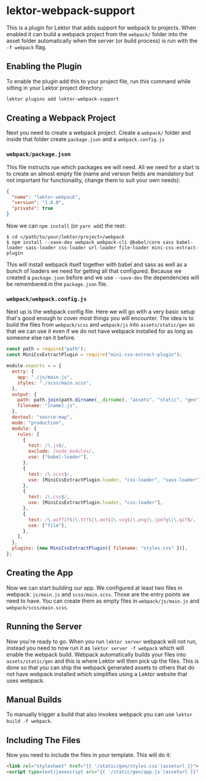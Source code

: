 # lektor-webpack-support

This is a plugin for Lektor that adds support for webpack to projects. When
enabled it can build a webpack project from the `webpack/` folder into the
asset folder automatically when the server (or build process) is run with
the `-f webpack` flag.

## Enabling the Plugin

To enable the plugin add this to your project file, run this command while
sitting in your Lektor project directory:

```bash
lektor plugins add lektor-webpack-support
```

## Creating a Webpack Project

Next you need to create a webpack project. Create a `webpack/` folder and
inside that folder create `package.json` and a `webpack.config.js`

### `webpack/package.json`

This file instructs `npm` which packages we will need. All we need for a
start is to create an almost empty file (name and version fields are mandatory
but not important for functionality, change them to suit your own needs):

```json
{
  "name": "lektor-webpack",
  "version": "1.0.0",
  "private": true
}
```

Now we can `npm install` (or `yarn add`) the rest:

```
$ cd </path/to/your/lektor/project>/webpack
$ npm install --save-dev webpack webpack-cli @babel/core sass babel-loader sass-loader css-loader url-loader file-loader mini-css-extract-plugin
```

This will install webpack itself together with babel and sass as well as
a bunch of loaders we need for getting all that configured. Because we
created a `package.json` before and we use `--save-dev` the dependencies
will be remembered in the `package.json` file.

### `webpack/webpack.config.js`

Next up is the webpack config file. Here we will go with a very basic
setup that's good enough to cover most things you will encounter. The
idea is to build the files from `webpack/scss` and `webpack/js` into
`assets/static/gen` so that we can use it even if we do not have webpack
installed for as long as someone else ran it before.

```javascript
const path = require("path");
const MiniCssExtractPlugin = require("mini-css-extract-plugin");

module.exports = = {
  entry: {
    app: "./js/main.js",
    styles: "./scss/main.scss",
  },
  output: {
    path: path.join(path.dirname(__dirname), "assets", "static", "gen"),
    filename: "[name].js",
  },
  devtool: "source-map",
  mode: "production",
  module: {
    rules: [
      {
        test: /\.js$/,
        exclude: /node_modules/,
        use: ["babel-loader"],
      },
      {
        test: /\.scss$/,
        use: [MiniCssExtractPlugin.loader, "css-loader", "sass-loader"],
      },
      {
        test: /\.css$/,
        use: [MiniCssExtractPlugin.loader, "css-loader"],
      },
      {
        test: /\.woff2?$|\.ttf$|\.eot$|\.svg$|\.png|\.jpe?g\|\.gif$/,
        use: ["file"],
      },
    ],
  },
  plugins: [new MiniCssExtractPlugin({ filename: "styles.css" })],
};
```

## Creating the App

Now we can start building our app. We configured at least two files
in webpack: `js/main.js` and `scss/main.scss`. Those are the entry
points we need to have. You can create them as empty files in
`webpack/js/main.js` and `webpack/scss/main.scss`.

## Running the Server

Now you're ready to go. When you run `lektor server` webpack will not
run, instead you need to now run it as `lektor server -f webpack` which
will enable the webpack build. Webpack automatically builds your files
into `assets/static/gen` and this is where Lektor will then pick up the
files. This is done so that you can ship the webpack generated assets
to others that do not have webpack installed which simplifies using a
Lektor website that uses webpack.

## Manual Builds

To manually trigger a build that also invokes webpack you can use
`lektor build -f webpack`.

## Including The Files

Now you need to include the files in your template. This will do it:

```html
<link rel="stylesheet" href="{{ '/static/gen/styles.css'|asseturl }}">
<script type=text/javascript src="{{ '/static/gen/app.js'|asseturl }}" charset="utf-8"></script>
```
